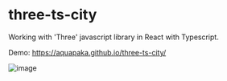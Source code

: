 # three-ts-city

Working with 'Three' javascript library in React with Typescript.

Demo: https://aquapaka.github.io/three-ts-city/

![image](https://user-images.githubusercontent.com/84399613/204163016-fad00eda-0e2e-4ae3-86e5-2210ecb24bbe.png)
